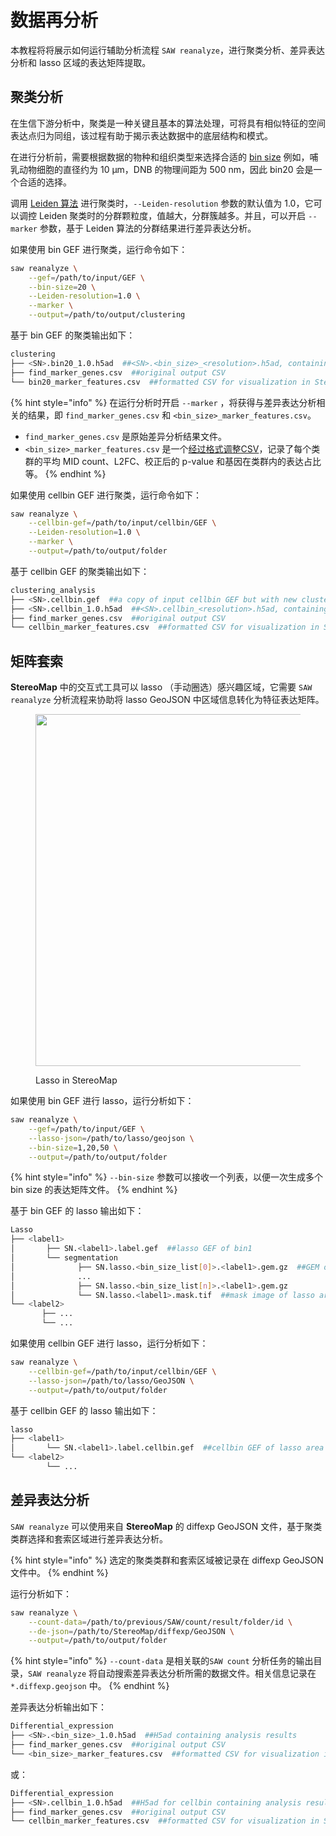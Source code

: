 # 数据再分析

本教程将将展示如何运行辅助分析流程 `SAW reanalyze`，进行聚类分析、差异表达分析和 lasso 区域的表达矩阵提取。

## &#x20;聚类分析

在生信下游分析中，聚类是一种关键且基本的算法处理，可将具有相似特征的空间表达点归为同组，该过程有助于揭示表达数据中的底层结构和模式。

在进行分析前，需要根据数据的物种和组织类型来选择合适的 [bin size](../getting-started/glossary.md) 例如，哺乳动物细胞的直径约为 10 µm，DNB 的物理间距为 500 nm，因此 bin20 会是一个合适的选择。

调用 [Leiden 算法](../algorithms/gene-expression-algorithms.md#clustering) 进行聚类时，`--Leiden-resolution` 参数的默认值为 1.0，它可以调控 Leiden 聚类时的分群颗粒度，值越大，分群簇越多。并且，可以开启 `--marker` 参数，基于 Leiden 算法的分群结果进行差异表达分析。&#x20;

如果使用 bin GEF 进行聚类，运行命令如下：

```sh
saw reanalyze \
    --gef=/path/to/input/GEF \
    --bin-size=20 \
    --Leiden-resolution=1.0 \
    --marker \
    --output=/path/to/output/clustering
```

基于 bin GEF 的聚类输出如下：

```sh
clustering
├── <SN>.bin20_1.0.h5ad  ##<SN>.<bin_size>_<resolution>.h5ad, containing analysis results
├── find_marker_genes.csv  ##original output CSV
└── bin20_marker_features.csv  ##formatted CSV for visualization in StereoMap
```

{% hint style="info" %}
在运行分析时开启 `--marker` ，将获得与差异表达分析相关的结果，即 `find_marker_genes.csv` 和 `<bin_size>_marker_features.csv`。

* `find_marker_genes.csv` 是原始差异分析结果文件。
* `<bin_size>_marker_features.csv` 是一个[经过格式调整CSV](../analysis/outputs/analysis.md#differential-expression-analysis)，记录了每个类群的平均 MID count、L2FC、校正后的 p-value 和基因在类群内的表达占比等。
{% endhint %}

如果使用 cellbin GEF 进行聚类，运行命令如下：

```sh
saw reanalyze \
    --cellbin-gef=/path/to/input/cellbin/GEF \
    --Leiden-resolution=1.0 \
    --marker \
    --output=/path/to/output/folder
```

基于 cellbin GEF 的聚类输出如下：

```sh
clustering_analysis
├── <SN>.cellbin.gef  ##a copy of input cellbin GEF but with new clustering information
├── <SN>.cellbin_1.0.h5ad  ##<SN>.cellbin_<resolution>.h5ad, containing analysis results
├── find_marker_genes.csv  ##original output CSV
└── cellbin_marker_features.csv  ##formatted CSV for visualization in StereoMap
```

## 矩阵套索

**StereoMap** 中的交互式工具可以 lasso （手动圈选）感兴趣区域，它需要 `SAW reanalyze` 分析流程来协助将 lasso GeoJSON 中区域信息转化为特征表达矩阵。

<figure><img src="../img/assets/image (45).png" alt="" width="563"><figcaption><p>Lasso in StereoMap</p></figcaption></figure>

如果使用 bin GEF 进行 lasso，运行分析如下：

```sh
saw reanalyze \
    --gef=/path/to/input/GEF \
    --lasso-json=/path/to/lasso/geojson \
    --bin-size=1,20,50 \
    --output=/path/to/output/folder
```

{% hint style="info" %}
`--bin-size` 参数可以接收一个列表，以便一次生成多个 bin size 的表达矩阵文件。&#x20;
{% endhint %}

基于 bin GEF 的 lasso 输出如下：

```sh
Lasso
├── <label1>
│       ├── SN.<label1>.label.gef  ##lasso GEF of bin1
│       └── segmentation
│              ├── SN.lasso.<bin_size_list[0]>.<label1>.gem.gz  ##GEM of lasso area of different bin sizes
│              ...
│              ├── SN.lasso.<bin_size_list[n]>.<label1>.gem.gz
│              └── SN.lasso.<label1>.mask.tif  ##mask image of lasso area
└── <label2>
       ├── ...
       └── ...
```

如果使用 cellbin GEF 进行 lasso，运行分析如下：

```sh
saw reanalyze \
    --cellbin-gef=/path/to/input/cellbin/GEF \
    --lasso-json=/path/to/lasso/GeoJSON \
    --output=/path/to/output/folder
```

基于 cellbin GEF 的 lasso 输出如下：

```sh
lasso
├── <label1>
│       └── SN.<label1>.label.cellbin.gef  ##cellbin GEF of lasso area
└── <label2>
        └── ...
```

## 差异表达分析

`SAW reanalyze` 可以使用来自 **StereoMap** 的 diffexp GeoJSON 文件，基于聚类类群选择和套索区域进行差异表达分析。

{% hint style="info" %}
选定的聚类类群和套索区域被记录在 diffexp GeoJSON 文件中。
{% endhint %}

运行分析如下：

```bash
saw reanalyze \
    --count-data=/path/to/previous/SAW/count/result/folder/id \
    --de-json=/path/to/StereoMap/diffexp/GeoJSON \
    --output=/path/to/output/folder
```

{% hint style="info" %}
`--count-data` 是相关联的`SAW count` 分析任务的输出目录，`SAW reanalyze` 将自动搜索差异表达分析所需的数据文件。相关信息记录在 `*.diffexp.geojson` 中。
{% endhint %}

差异表达分析输出如下：

```sh
Differential_expression
├── <SN>.<bin_size>_1.0.h5ad  ##H5ad containing analysis results
├── find_marker_genes.csv  ##original output CSV
└── <bin_size>_marker_features.csv  ##formatted CSV for visualization in StereoMap
```

或：

```sh
Differential_expression
├── <SN>.cellbin_1.0.h5ad  ##H5ad for cellbin containing analysis results
├── find_marker_genes.csv  ##original output CSV
└── cellbin_marker_features.csv  ##formatted CSV for visualization in StereoMap
```
